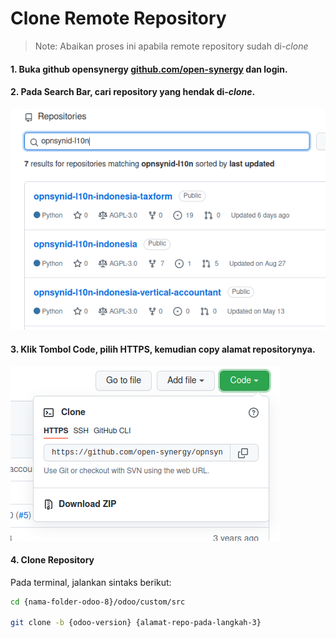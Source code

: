 # Clone Remote Repository

> Note: Abaikan proses ini apabila remote repository sudah di-*clone*

#### 1. Buka github opensynergy [github.com/open-synergy](https://github.com/open-synergy) dan login.

#### 2. Pada Search Bar, cari repository yang hendak di-*clone*.

![](../img/prosedure-pengerjaan-task/search-repo.png)

#### 3. Klik Tombol **Code**, pilih **HTTPS**, kemudian copy alamat repositorynya.

![](../img/prosedure-pengerjaan-task/alamat-repo.png)

#### 4. Clone Repository

Pada terminal, jalankan sintaks berikut:

````bash
cd {nama-folder-odoo-8}/odoo/custom/src

git clone -b {odoo-version} {alamat-repo-pada-langkah-3}
````
